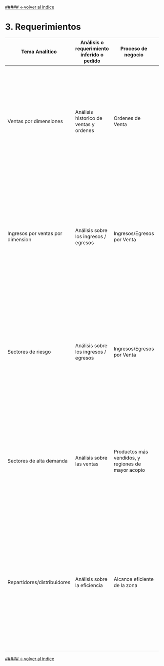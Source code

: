 [##### <-volver al índice](../README.md#indice)
# 3. Requerimientos


| Tema Analítico | Análisis o requerimiento inferido o pedido | Proceso de negocio | Comentarios |
| ------------- | ------------- | ------------ | ------------ |
| Ventas por dimensiones  | Análisis historico de ventas y ordenes  | Ordenes de Venta | Visto el objetivo de la aplicación que genera la información y los objetivos se diagnostican las siguienten necesidades: la observación de ventas por cliente, por país, por región |
| Ingresos por ventas por dimension  | Análisis sobre los ingresos / egresos  | Ingresos/Egresos por Venta | Visto el objetivo de la aplicación que genera la información y los objetivos se diagnostican las siguienten necesidades: la observación de ventas por producto, por país, por región |
| Sectores de riesgo | Análisis sobre los ingresos / egresos  | Ingresos/Egresos por Venta | Visto el riesgo y la información que genera la apliacición en cuanto a sus objetivos se diagnostican las siguienten necesidades: la observación de riesgo por producto, por país y por región |
| Sectores de alta demanda | Análisis sobre las ventas  | Productos más vendidos, y regiones de mayor acopio | Los sectores de alta demanda requieren un apartado de la misma forma que los anteriores para poder establecer lo siguiente: demandas por producto, por país y por región |
| Repartidores/distribuidores | Análisis sobre la eficiencia  | Alcance eficiente de la zona | El movimiento y distribución efectiva de los productos y el catalogo disponible, tiene que ver mucho con la forma de distribuirlos y su eficiencia es por ello que se toman en cuenta su reparto: por producto, por país, por región |



[##### <-volver al índice](../README.md#indice)
